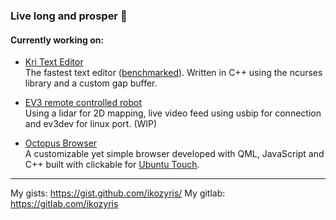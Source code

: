 ### Live long and prosper 🖖

#### Currently working on:
- [Kri Text Editor](https://github.com/ikozyris/yocto) <br>
  The fastest text editor ([benchmarked](https://github.com/ikozyris/kri/wiki/Performance-&-Benchmarks)). Written in C++ using the ncurses library and a custom gap buffer.

- [EV3 remote controlled robot](https://github.com/ikozyris/rplidar-ev3) <br>
  Using a lidar for 2D mapping, live video feed using usbip for connection and ev3dev for linux port. (WIP)

- [Octopus Browser](https://gitlab.com/ikozyris/octobrowser) <br>
  A customizable yet simple browser developed with QML, JavaScript and C++ built with clickable for [Ubuntu Touch](https://ubuntu-touch.io).

----
My gists: https://gist.github.com/ikozyris/
My gitlab: https://gitlab.com/ikozyris
